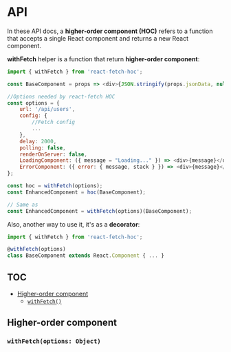 # API

In these API docs, a **higher-order component (HOC)** refers to a function that accepts a single React component and returns a new React component.

**withFetch** helper is a function that return **higher-order component**:

```javascript
import { withFetch } from 'react-fetch-hoc';

const BaseComponent = props => <div>{JSON.stringify(props.jsonData, null, 2)}</div>;

//Options needed by react-fetch HOC
const options = {
    url: '/api/users',
    config: {
        //Fetch config
        ...
    },
    delay: 2000,
    polling: false,
    renderOnServer: false,
    LoadingComponent: ({ message = "Loading..." }) => <div>{message}</div>,
    ErrorComponent: ({ error: { message, stack } }) => <div>{message}</div>
};

const hoc = withFetch(options);
const EnhancedComponent = hoc(BaseComponent);

// Same as
const EnhancedComponent = withFetch(options)(BaseComponent);
```

Also, another way to use it, it's as a **decorator**: 

```javascript
import { withFetch } from 'react-fetch-hoc';

@withFetch(options)
class BaseComponent extends React.Component { ... }
```

## TOC

* [Higher-order component](#higher-order-component)
  + [`withFetch()`](###withFetch)
  
## Higher-order component

### `withFetch(options: Object)`